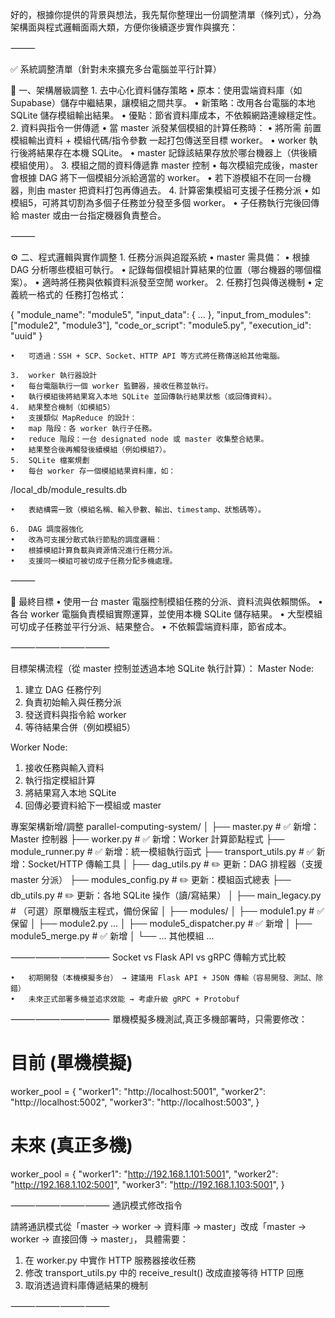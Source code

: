 好的，根據你提供的背景與想法，我先幫你整理出一份調整清單（條列式），分為架構面與程式邏輯面兩大類，方便你後續逐步實作與擴充：

⸻

✅ 系統調整清單（針對未來擴充多台電腦並平行計算）

🧩 一、架構層級調整
	1.	去中心化資料儲存策略
	•	原本：使用雲端資料庫（如 Supabase）儲存中繼結果，讓模組之間共享。
	•	新策略：改用各台電腦的本地 SQLite 儲存模組輸出結果。
	•	優點：節省資料庫成本，不依賴網路連線穩定性。
	2.	資料與指令一併傳遞
	•	當 master 派發某個模組的計算任務時：
	•	將所需 前置模組輸出資料 + 模組代碼/指令參數 一起打包傳送至目標 worker。
	•	worker 執行後將結果存在本機 SQLite。
	•	master 記錄該結果存放於哪台機器上（供後續模組使用）。
	3.	模組之間的資料傳遞靠 master 控制
	•	每次模組完成後，master 會根據 DAG 將下一個模組分派給適當的 worker。
	•	若下游模組不在同一台機器，則由 master 把資料打包再傳過去。
	4.	計算密集模組可支援子任務分派
	•	如模組5，可將其切割為多個子任務並分發至多個 worker。
	•	子任務執行完後回傳給 master 或由一台指定機器負責整合。

⸻

⚙️ 二、程式邏輯與實作調整
	1.	任務分派與追蹤系統
	•	master 需具備：
	•	根據 DAG 分析哪些模組可執行。
	•	記錄每個模組計算結果的位置（哪台機器的哪個檔案）。
	•	適時將任務與依賴資料派發至空閒 worker。
	2.	任務打包與傳送機制
	•	定義統一格式的 任務打包格式：

{
  "module_name": "module5",
  "input_data": { ... },
  "input_from_modules": ["module2", "module3"],
  "code_or_script": "module5.py",
  "execution_id": "uuid"
}


	•	可透過：SSH + SCP、Socket、HTTP API 等方式將任務傳送給其他電腦。

	3.	worker 執行器設計
	•	每台電腦執行一個 worker 監聽器，接收任務並執行。
	•	執行模組後將結果寫入本地 SQLite 並回傳執行結果狀態（或回傳資料）。
	4.	結果整合機制（如模組5）
	•	支援類似 MapReduce 的設計：
	•	map 階段：各 worker 執行子任務。
	•	reduce 階段：一台 designated node 或 master 收集整合結果。
	•	結果整合後再觸發後續模組（例如模組7）。
	5.	SQLite 檔案規劃
	•	每台 worker 存一個模組結果資料庫，如：

/local_db/module_results.db


	•	表結構需一致（模組名稱、輸入參數、輸出、timestamp、狀態碼等）。

	6.	DAG 調度器強化
	•	改為可支援分散式執行節點的調度邏輯：
	•	根據模組計算負載與資源情況進行任務分派。
	•	支援同一模組可被切成子任務分配多機處理。

⸻

🔄 最終目標
	•	使用一台 master 電腦控制模組任務的分派、資料流與依賴關係。
	•	各台 worker 電腦負責模組實際運算，並使用本機 SQLite 儲存結果。
	•	大型模組可切成子任務並平行分派、結果整合。
	•	不依賴雲端資料庫，節省成本。


⸻⸻⸻⸻

目標架構流程（從 master 控制並透過本地 SQLite 執行計算）：
	Master Node:
  1. 建立 DAG 任務佇列
  2. 負責初始輸入與任務分派
  3. 發送資料與指令給 worker
  4. 等待結果合併（例如模組5）

Worker Node:
  1. 接收任務與輸入資料
  2. 執行指定模組計算
  3. 將結果寫入本地 SQLite
  4. 回傳必要資料給下一模組或 master

專案架構新增/調整
parallel-computing-system/
│
├── master.py                 # ✅ 新增：Master 控制器
├── worker.py                 # ✅ 新增：Worker 計算節點程式
├── module_runner.py          # ✅ 新增：統一模組執行函式
├── transport_utils.py        # ✅ 新增：Socket/HTTP 傳輸工具
│
├── dag_utils.py              # ✏️ 更新：DAG 排程器（支援 master 分派）
├── modules_config.py         # ✏️ 更新：模組函式總表
├── db_utils.py               # ✏️ 更新：各地 SQLite 操作（讀/寫結果）
│
├── main_legacy.py            # （可選）原單機版主程式，備份保留
│
├── modules/
│   ├── module1.py            # ✅ 保留
│   ├── module2.py ...
│   ├── module5_dispatcher.py # ✅ 新增
│   ├── module5_merge.py      # ✅ 新增
│   └── ... 其他模組 ...



⸻⸻⸻⸻
Socket vs Flask API vs gRPC 傳輸方式比較

	•	初期開發（本機模擬多台） → 建議用 Flask API + JSON 傳輸（容易開發、測試、除錯）
	•	未來正式部署多機並追求效能 → 考慮升級 gRPC + Protobuf

	
⸻⸻⸻⸻
單機模擬多機測試,真正多機部署時，只需要修改：
# 目前 (單機模擬)
worker_pool = {
    "worker1": "http://localhost:5001",
    "worker2": "http://localhost:5002",
    "worker3": "http://localhost:5003",
}

# 未來 (真正多機)
worker_pool = {
    "worker1": "http://192.168.1.101:5001",
    "worker2": "http://192.168.1.102:5001", 
    "worker3": "http://192.168.1.103:5001",
}

⸻⸻⸻⸻
通訊模式修改指令

請將通訊模式從「master → worker → 資料庫 → master」改成「master → worker → 直接回傳 → master」，
具體需要：
1. 在 worker.py 中實作 HTTP 服務器接收任務
2. 修改 transport_utils.py 中的 receive_result() 改成直接等待 HTTP 回應
3. 取消透過資料庫傳遞結果的機制

⸻⸻⸻⸻
